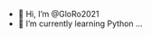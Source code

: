 - 👋 Hi, I’m @GloRo2021
- 🌱 I’m currently learning Python ...

<!---
GloRo2021/GloRo2021 is a ✨ special ✨ repository because its `README.md` (this file) appears on your GitHub profile.
You can click the Preview link to take a look at your changes.
--->
